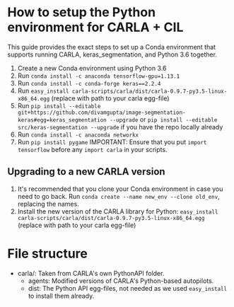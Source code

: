 # How to setup the Python environment for CARLA + CIL
This guide provides the exact steps to set up a Conda environment that supports running CARLA, keras_segmentation, and Python 3.6 together.
1. Create a new Conda environment using Python 3.6
2. Run `conda install -c anaconda tensorflow-gpu=1.13.1`
3. Run `conda install -c conda-forge keras==2.2.4`
4. Run `easy_install carla-scripts/carla/dist/carla-0.9.7-py3.5-linux-x86_64.egg` (replace with path to your carla egg-file)
5. Run `pip install --editable git+https://github.com/divamgupta/image-segmentation-keras#egg=keras_segmentation --upgrade` or
`pip install --editable src/keras-segmentation --upgrade` if you have the repo locally already
6. Run `conda install -c anaconda networkx`
7. Run `pip install pygame`
IMPORTANT: Ensure that you put `import tensorflow` before any `import carla` in your scripts.

## Upgrading to a new CARLA version
1. It's recommended that you clone your Conda environment in case you need to go back. Run `conda create --name new_env --clone old_env`, replacing the names.
2. Install the new version of the CARLA library for Python: `easy_install carla-scripts/carla/dist/carla-0.9.7-py3.5-linux-x86_64.egg` (replace with path to your carla egg-file)

# File structure
* carla/: Taken from CARLA's own PythonAPI folder.
  * agents: Modified versions of CARLA's Python-based autopilots.
  * dist: The Python API egg-files, not needed as we used `easy_install` to install them already.
  